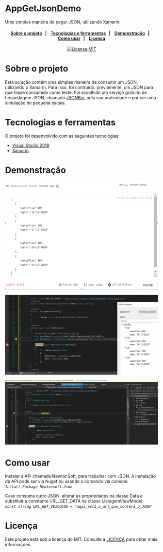 # AppGetJsonDemo
Uma simples maneira de pegar JSON, utilizando Xamarin. 


<h4 align="center"> 
  <a href="#sobre-o-projeto">Sobre o projeto</a>&nbsp;&nbsp;&nbsp;|&nbsp;&nbsp;&nbsp;
  <a href="#Tecnologias-e-ferramentas">Tecnologias e ferramentas</a>&nbsp;&nbsp;&nbsp;|&nbsp;&nbsp;&nbsp;
  <a href="#Demonstração">Demonstração</a>&nbsp;&nbsp;&nbsp;|&nbsp;&nbsp;&nbsp;
  </br>
  <a href="#Como-usar">Como usar</a>&nbsp;&nbsp;&nbsp;|&nbsp;&nbsp;&nbsp;
  <a href="#Licença">Licença</a>
</h4>

<p align="center">
  <a href="https://opensource.org/licenses/MIT">
    <img src="https://img.shields.io/badge/License-MIT-blue.svg" alt="License MIT">
  </a>
</p>

# Sobre o projeto

Esta solução contém uma simples maneira de consumir um JSON, utilizando o Xamarin. Para isso, foi contruído, previamente, um JSON para que fosse consumido como teste.
Foi escolhido um serviço gratuito de hospedagem JSON, chamado [JSONBin](https://jsonbin.io/), pela sua praticidade e por ser uma simulação de pequena escala.

# Tecnologias e ferramentas

O projeto foi desenvolvido com as seguintes tecnologias:

- [Visual Studio 2019](https://dotnet.microsoft.com/download/dotnet-core/3.1)
- [Xamarin](https://dotnet.microsoft.com/apps/xamarin)

# Demonstração

![JSON](https://github.com/renanegobbi/AppGetJsonDemo/blob/main/Github/JSONBin.png)

![GetJsonXamarin](https://github.com/renanegobbi/AppGetJsonDemo/blob/main/Github/XamGetJson.png)

![Example](https://github.com/renanegobbi/AppGetJsonDemo/blob/main/Github/Example.gif)

# Como usar

Instalar a API chamada NewtonSoft, para trabalhar com JSON. A instalação da API pode ser via Nuget ou usando o comando via console:                 
*`Install-Package Newtonsoft.Json`*

Caso consuma outro JSON, alterar as propriedades na classe Data e substituir a constante URL_GET_DATA na classe ListagemViewModel:                       
*`const string URL_GET_VEICULOS = "aqui_está_a_url_que_conterá_o_JSON"`*

# Licença
Este projeto está sob a licença do MIT. Consulte a [LICENÇA](https://github.com/TesteReteste/lim/blob/master/LICENSE) para obter mais informações.
